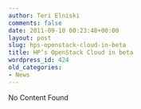 ```yaml
---
author: Teri Elniski
comments: false
date: 2011-09-10 00:23:48+00:00
layout: post
slug: hps-openstack-cloud-in-beta
title: HP’s OpenStack Cloud in beta
wordpress_id: 424
old_categories:
- News
---
```


No Content Found
